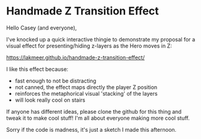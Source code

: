 
# Handmade Z Transition Effect

Hello Casey (and everyone),

I've knocked up a quick interactive thingie to demonstrate my proposal for a
visual effect for presenting/hiding z-layers as the Hero moves in Z:

https://lakmeer.github.io/handmade-z-transition-effect/

I like this effect because:

- fast enough to not be distracting
- not canned, the effect maps directly the player Z position
- reinforces the metaphorical visual 'stacking' of the layers
- will look really cool on stairs

If anyone has different ideas, please clone the github for this thing and tweak
it to make cool stuff! I'm all about everyone making more cool stuff.

Sorry if the code is madness, it's just a sketch I made this afternoon.

